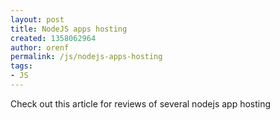 ```yaml
---
layout: post
title: NodeJS apps hosting
created: 1358062964
author: orenf
permalink: /js/nodejs-apps-hosting
tags:
- JS
---
```

<p>Check out this article for reviews of several nodejs app hosting</p>
